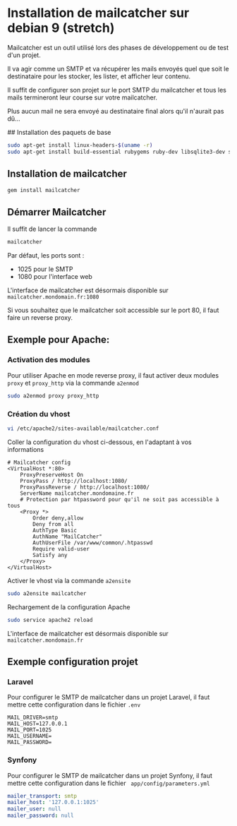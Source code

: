 # Installation de mailcatcher sur debian 9 (stretch)

Mailcatcher est un outil utilisé lors des phases de développement ou de test d'un projet.

Il va agir comme un SMTP et va récupérer les mails envoyés quel que soit le destinataire pour les stocker, les lister, et afficher leur contenu.

Il suffit de configurer son projet sur le port SMTP du mailcatcher et tous les mails termineront leur course sur votre mailcatcher. 

Plus aucun mail ne sera envoyé au destinataire final alors qu'il n'aurait pas dû...

## Installation des paquets de base 
```bash
sudo apt-get install linux-headers-$(uname -r)
sudo apt-get install build-essential rubygems ruby-dev libsqlite3-dev sqlite3
```

## Installation de mailcatcher
```bash
gem install mailcatcher
```

## Démarrer Mailcatcher
Il suffit de lancer la commande
```bash
mailcatcher
```
Par défaut, les ports sont :
- 1025 pour le SMTP
- 1080 pour l'interface web


L'interface de mailcatcher est désormais disponible sur ```mailcatcher.mondomain.fr:1080```

Si vous souhaitez que le mailcatcher soit accessible sur le port 80, il faut faire un reverse proxy.

## Exemple pour Apache:
### Activation des modules 
Pour utiliser Apache en mode reverse proxy, il faut activer deux modules ```proxy``` et ```proxy_http``` via la commande ```a2enmod```
```bash
sudo a2enmod proxy proxy_http
```

### Création du vhost
```bash
vi /etc/apache2/sites-available/mailcatcher.conf
```
Coller la configuration du vhost ci-dessous, en l'adaptant à vos informations
```apacheconfig
# Mailcatcher config
<VirtualHost *:80>
    ProxyPreserveHost On
    ProxyPass / http://localhost:1080/
    ProxyPassReverse / http://localhost:1080/
    ServerName mailcatcher.mondomaine.fr
    # Protection par htpassword pour qu'il ne soit pas accessible à tous
    <Proxy *>
        Order deny,allow
        Deny from all
        AuthType Basic
        AuthName "MailCatcher"
        AuthUserFile /var/www/common/.htpasswd
        Require valid-user
        Satisfy any
    </Proxy>
</VirtualHost>
```

Activer le vhost via la commande ```a2ensite```
```bash
sudo a2ensite mailcatcher
```

Rechargement de la configuration Apache
```bash
sudo service apache2 reload
```
L'interface de mailcatcher est désormais disponible sur ```mailcatcher.mondomain.fr```

## Exemple configuration projet
### Laravel
Pour configurer le SMTP de mailcatcher dans un projet Laravel, il faut mettre cette configuration dans le fichier ```.env```
```
MAIL_DRIVER=smtp
MAIL_HOST=127.0.0.1
MAIL_PORT=1025
MAIL_USERNAME=
MAIL_PASSWORD=
```

### Synfony
Pour configurer le SMTP de mailcatcher dans un projet Synfony, il faut mettre cette configuration dans le fichier ``` app/config/parameters.yml```
```yaml
mailer_transport: smtp
mailer_host: '127.0.0.1:1025'
mailer_user: null
mailer_password: null
```
